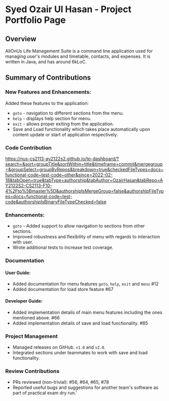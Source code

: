 # Syed Ozair Ul Hasan - Project Portfolio Page

## Overview
AllOnUs Life Management Suite is a command line application used for managing user's 
modules and timetable, contacts, and expenses. It is written in Java, and has around 6kLoC.

## Summary of Contributions
### New Features and Enhancements:
Added these features to the application:
* `goto` - navigation to different sections from the menu.
* `help` - displays help section for menu.
* `exit` - allows proper exiting from the application.
* Save and Load functionality which takes place automatically upon content update or start of application respectively.

### Code Contribution
https://nus-cs2113-ay2122s2.github.io/tp-dashboard/?search=&sort=groupTitle&sortWithin=title&timeframe=commit&mergegroup=&groupSelect=groupByRepos&breakdown=true&checkedFileTypes=docs~functional-code~test-code~other&since=2022-02-18&tabOpen=true&tabType=authorship&tabAuthor=OzairHasan&tabRepo=AY2122S2-CS2113-F10-4%2Ftp%5Bmaster%5D&authorshipIsMergeGroup=false&authorshipFileTypes=docs~functional-code~test-code&authorshipIsBinaryFileTypeChecked=false

### Enhancements:
* `goto` - Added support to allow navigation to sections from other sections.
* Improved robustness and flexibility of menu with regards to interaction with user. 
* Wrote additional tests to increase test coverage. 

### Documentation
#### User Guide:
* Added documentation for menu features `goto`, `help`, `exit` and `menu` #12
* Added documentation for load store feature #67
#### Developer Guide:
* Added implementation details of main menu features including the ones mentioned above. #66
* Added implementation details of save and load functionality. #85

### Project Management
* Managed releases on GitHub. `v1.0` and `v2.0`.
* Integrated sections under teammates to work with save and load functionality. 

### Review Contributions
* PRs reviewed (non-trivial): #56, #64, #65, #78
* Reported useful bugs and suggestions for another team's software as part of practical exam dry run.'

